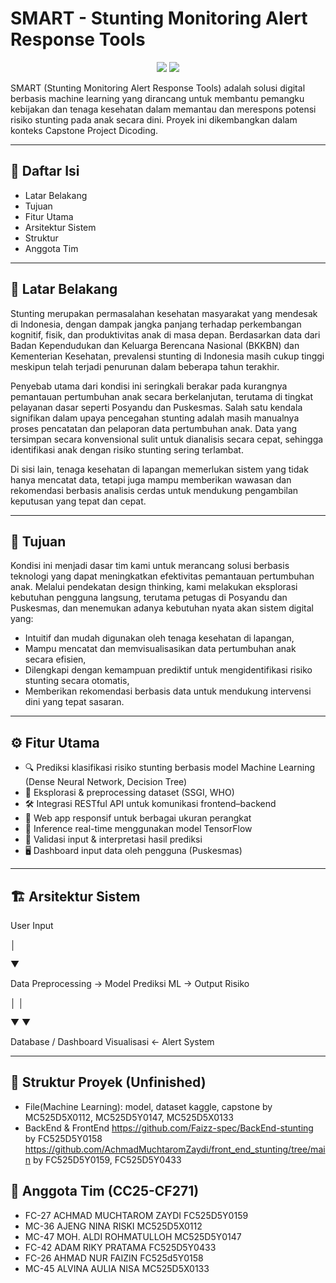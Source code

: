 # SMART - Stunting Monitoring Alert Response Tools
<p align="center"> <img src="https://img.shields.io/badge/status-In%20Progress-yellow" /> <img src="https://img.shields.io/badge/Team-CC25--CF271-blue" /> </p>

SMART (Stunting Monitoring Alert Response Tools) adalah solusi digital berbasis machine learning yang dirancang untuk membantu pemangku kebijakan dan tenaga kesehatan dalam memantau dan merespons potensi risiko stunting pada anak secara dini. Proyek ini dikembangkan dalam konteks Capstone Project Dicoding. 

---

## 📌 Daftar Isi
  - Latar Belakang
  - Tujuan
  - Fitur Utama
  - Arsitektur Sistem
  - Struktur
  - Anggota Tim

---

## 📖 Latar Belakang
Stunting merupakan permasalahan kesehatan masyarakat yang mendesak di Indonesia, dengan dampak jangka panjang terhadap perkembangan kognitif, fisik, dan produktivitas anak di masa depan. Berdasarkan data dari Badan Kependudukan dan Keluarga Berencana Nasional (BKKBN) dan Kementerian Kesehatan, prevalensi stunting di Indonesia masih cukup tinggi meskipun telah terjadi penurunan dalam beberapa tahun terakhir.

Penyebab utama dari kondisi ini seringkali berakar pada kurangnya pemantauan pertumbuhan anak secara berkelanjutan, terutama di tingkat pelayanan dasar seperti Posyandu dan Puskesmas. Salah satu kendala signifikan dalam upaya pencegahan stunting adalah masih manualnya proses pencatatan dan pelaporan data pertumbuhan anak. Data yang tersimpan secara konvensional sulit untuk dianalisis secara cepat, sehingga identifikasi anak dengan risiko stunting sering terlambat.

Di sisi lain, tenaga kesehatan di lapangan memerlukan sistem yang tidak hanya mencatat data, tetapi juga mampu memberikan wawasan dan rekomendasi berbasis analisis cerdas untuk mendukung pengambilan keputusan yang tepat dan cepat.

---

## 🎯 Tujuan
Kondisi ini menjadi dasar tim kami untuk merancang solusi berbasis teknologi yang dapat meningkatkan efektivitas pemantauan pertumbuhan anak. Melalui pendekatan design thinking, kami melakukan eksplorasi kebutuhan pengguna langsung, terutama petugas di Posyandu dan Puskesmas, dan menemukan adanya kebutuhan nyata akan sistem digital yang:
- Intuitif dan mudah digunakan oleh tenaga kesehatan di lapangan,
- Mampu mencatat dan memvisualisasikan data pertumbuhan anak secara efisien,
- Dilengkapi dengan kemampuan prediktif untuk mengidentifikasi risiko stunting secara otomatis,
- Memberikan rekomendasi berbasis data untuk mendukung intervensi dini yang tepat sasaran.

---

## ⚙️ Fitur Utama

- 🔍 Prediksi klasifikasi risiko stunting berbasis model Machine Learning (Dense Neural Network, Decision Tree)
- 🧪 Eksplorasi & preprocessing dataset (SSGI, WHO)
- 🛠️ Integrasi RESTful API untuk komunikasi frontend–backend
- 📱 Web app responsif untuk berbagai ukuran perangkat
- 🧠 Inference real-time menggunakan model TensorFlow
- 🧾 Validasi input & interpretasi hasil prediksi
- 🖥️ Dashboard input data oleh pengguna (Puskesmas)

---

## 🏗 Arsitektur Sistem
User Input

   │
   
   ▼
   
Data Preprocessing → Model Prediksi ML → Output Risiko

   │                                      │
   
   ▼                                      ▼
   
Database / Dashboard Visualisasi ← Alert System

---

## 📂 Struktur Proyek (Unfinished)  
- File(Machine Learning): model, dataset kaggle, capstone
by MC525D5X0112, MC525D5Y0147, MC525D5X0133
- BackEnd & FrontEnd
https://github.com/Faizz-spec/BackEnd-stunting
by FC525D5Y0158
https://github.com/AchmadMuchtaromZaydi/front_end_stunting/tree/main
by FC525D5Y0159, FC525D5Y0433

## 👥 Anggota Tim (CC25-CF271)
- FC-27 ACHMAD MUCHTAROM ZAYDI FC525D5Y0159
- MC-36 AJENG NINA RISKI MC525D5X0112
- MC-47 MOH. ALDI ROHMATULLOH MC525D5Y0147
- FC-42 ADAM RIKY PRATAMA FC525D5Y0433
- FC-26 AHMAD NUR FAIZIN FC525d5Y0158
- MC-45 ALVINA AULIA NISA MC525D5X0133





